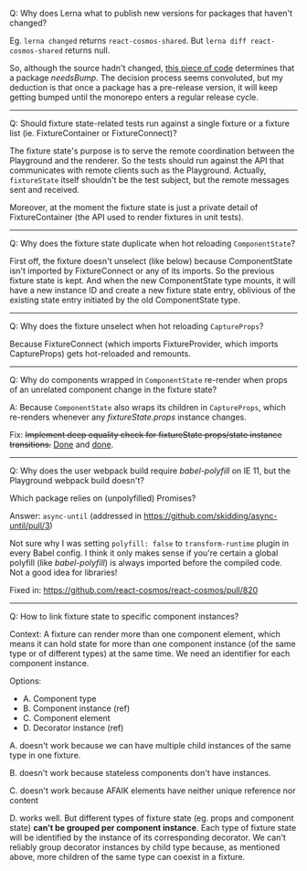 Q: Why does Lerna what to publish new versions for packages that haven't changed?

Eg. `lerna changed` returns `react-cosmos-shared`. But `lerna diff react-cosmos-shared` returns null.

So, although the source hadn't changed, [this piece of code](https://github.com/lerna/lerna/blob/ac0baa7b1d5c378f794c960ab13d70242d19ddc8/utils/collect-updates/collect-updates.js#L56-L57) determines that a package _needsBump_. The decision process seems convoluted, but my deduction is that once a package has a pre-release version, it will keep getting bumped until the monorepo enters a regular release cycle.

---

Q: Should fixture state-related tests run against a single fixture or a fixture list (ie. FixtureContainer or FixtureConnect)?

The fixture state's purpose is to serve the remote coordination between the Playground and the renderer. So the tests should run against the API that communicates with remote clients such as the Playground. Actually, `fixtureState` itself shouldn't be the test subject, but the remote messages sent and received.

Moreover, at the moment the fixture state is just a private detail of FixtureContainer (the API used to render fixtures in unit tests).

---

Q: Why does the fixture state duplicate when hot reloading `ComponentState`?

First off, the fixture doesn't unselect (like below) because ComponentState isn't imported by FixtureConnect or any of its imports. So the previous fixture state is kept. And when the new ComponentState type mounts, it will have a new instance ID and create a new fixture state entry, oblivious of the existing state entry initiated by the old ComponentState type.

---

Q: Why does the fixture unselect when hot reloading `CaptureProps`?

Because FixtureConnect (which imports FixtureProvider, which imports CaptureProps) gets hot-reloaded and remounts.

---

Q: Why do components wrapped in `ComponentState` re-render when props of an unrelated component change in the fixture state?

A: Because `ComponentState` also wraps its children in `CaptureProps`, which re-renders whenever any _fixtureState.props_ instance changes.

Fix: ~~Implement deep equality check for fixtureState props/state instance transitions.~~ [Done](https://github.com/react-cosmos/react-cosmos/commit/44bb9cec91dbb8dc4a788fdca50d897d841171e9) and [done](https://github.com/react-cosmos/react-cosmos/commit/126fda74a1e97bbce061443c7ab08f1b8fdc023c).

---

Q: Why does the user webpack build require _babel-polyfill_ on IE 11, but the Playground webpack build doesn't?

Which package relies on (unpolyfilled) Promises?

Answer: `async-until` (addressed in https://github.com/skidding/async-until/pull/3)

Not sure why I was setting `polyfill: false` to `transform-runtime` plugin in every Babel config. I think it only makes sense if you're certain a global polyfill (like _babel-polyfill_) is always imported before the compiled code. Not a good idea for libraries!

Fixed in: https://github.com/react-cosmos/react-cosmos/pull/820

---

Q: How to link fixture state to specific component instances?

Context: A fixture can render more than one component element, which means it can hold state for more than one component instance (of the same type or of different types) at the same time. We need an identifier for each component instance.

Options:

- A. Component type
- B. Component instance (ref)
- C. Component element
- D. Decorator instance (ref)

A. doesn't work because we can have multiple child instances of the same type in one fixture.

B. doesn't work because stateless components don't have instances.

C. doesn't work because AFAIK elements have neither unique reference nor content

D. works well. But different types of fixture state (eg. props and component state) **can't be grouped per component instance**. Each type of fixture state will be identified by the instance of its corresponding decorator. We can't reliably group decorator instances by child type because, as mentioned above, more children of the same type can coexist in a fixture.
